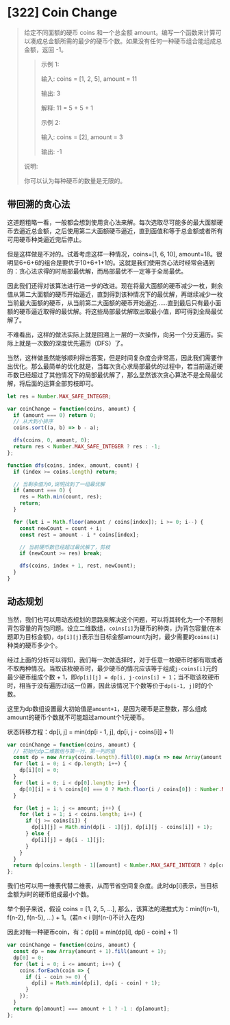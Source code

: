 # [322] Coin Change

> 给定不同面额的硬币 coins 和一个总金额 amount。编写一个函数来计算可以凑成总金额所需的最少的硬币个数。如果没有任何一种硬币组合能组成总金额，返回 -1。
>
>> 示例 1:
>>
>> 输入: coins = [1, 2, 5], amount = 11
>>
>> 输出: 3
>>
>> 解释: 11 = 5 + 5 + 1
>>
>> 示例 2:
>>
>> 输入: coins = [2], amount = 3
>>
>> 输出: -1
>
> 说明:
>
> 你可以认为每种硬币的数量是无限的。

## 带回溯的贪心法

这道题粗略一看，一般都会想到使用贪心法来解。每次选取尽可能多的最大面额硬币去逼近总金额，之后使用第二大面额硬币逼近，直到面值和等于总金额或者所有可用硬币种类逼近完后停止。

但是这样做是不对的。试着考虑这样一种情况，coins=[1, 6, 10], amount=18。很明显6+6+6的组合是要优于10+6+1+1的。这就是我们使用贪心法时经常会遇到的：贪心法求得的时局部最优解，而局部最优不一定等于全局最优。

因此我们还得对该算法进行进一步的改进。现在将最大面额的硬币减少一枚，剩余值从第二大面额的硬币开始逼近，直到得到该种情况下的最优解，再继续减少一枚当前最大面额的硬币，从当前第二大面额的硬币开始逼近……直到最后只有最小面额的硬币逼近取得的最优解。将这些局部最优解取出取最小值，即可得到全局最优解了。

不难看出，这样的做法实际上就是回溯上一层的一次操作，向另一个分支遍历。实际上就是一次数的深度优先遍历（DFS）了。

当然，这样做虽然能够顺利得出答案，但是时间复杂度会非常高，因此我们需要作出优化。那么最简单的优化就是，当每次贪心求局部最优的过程中，若当前逼近硬币数已经超过了其他情况下的局部最优解了，那么显然该次贪心算法不是全局最优解，将后面的运算全部剪枝即可。

```js
let res = Number.MAX_SAFE_INTEGER;

var coinChange = function(coins, amount) {
  if (amount === 0) return 0;
  // 从大到小排序
  coins.sort((a, b) => b - a);

  dfs(coins, 0, amount, 0);
  return res < Number.MAX_SAFE_INTEGER ? res : -1;
};

function dfs(coins, index, amount, count) {
  if (index >= coins.length) return;

  // 当剩余值为0,说明找到了一组最优解
  if (amount === 0) {
    res = Math.min(count, res);
    return;
  }

  for (let i = Math.floor(amount / coins[index]); i >= 0; i--) {
    const newCount = count + i;
    const rest = amount - i * coins[index];

    // 当前硬币数已经超过最优解了，剪枝
    if (newCount >= res) break;

    dfs(coins, index + 1, rest, newCount);
  }
}
```

## 动态规划

当然，我们也可以用动态规划的思路来解决这个问题，可以将其转化为一个不限制背包容量的背包问题。设立二维数组，`coins[i]`为硬币的种类，j为背包容量(在本题即为目标金额)，`dp[i][j]`表示当目标金额amount为j时，最少需要的`coins[i]`种类的硬币多少个。

经过上面的分析可以得知，我们每一次做选择时，对于任意一枚硬币时都有取或者不取两种情况。当取该枚硬币时，最少硬币的情况应该等于组成`j-coins[i]`元的最少硬币组成个数 + 1，即`dp[i][j] = dp[i, j-coins[i] + 1`；当不取该枚硬币时，相当于没有遍历过i这一位置，因此该情况下个数等价于`dp[i-1, j]`时的个数。

这里为dp数组设置最大初始值是`amount+1`，是因为硬币是正整数，那么组成amount的硬币个数就不可能超过amount个1元硬币。

状态转移方程：dp[i, j] = min(dp[i - 1, j], dp[i, j - coins[i]] + 1)

```js
var coinChange = function(coins, amount) {
  // 初始化dp二维数组与第一行、第一列的值
  const dp = new Array(coins.length).fill(0).map(x => new Array(amount + 1).fill(Number.MAX_SAFE_INTEGER));
  for (let i = 0; i < dp.length; i++) {
    dp[i][0] = 0;
  }
  for (let i = 0; i < dp[0].length; i++) {
    dp[0][i] = i % coins[0] === 0 ? Math.floor(i / coins[0]) : Number.MAX_SAFE_INTEGER;
  }

  for (let j = 1; j <= amount; j++) {
    for (let i = 1; i < coins.length; i++) {
      if (j >= coins[i]) {
        dp[i][j] = Math.min(dp[i - 1][j], dp[i][j - coins[i]] + 1);
      } else {
        dp[i][j] = dp[i - 1][j];
      }
    }
  }
  return dp[coins.length - 1][amount] < Number.MAX_SAFE_INTEGER ? dp[coins.length - 1][amount] : -1;
};
```

我们也可以用一维表代替二维表，从而节省空间复杂度。此时dp[i]表示，当目标金额为i时的硬币组成最小个数。

举个例子来说，假设 coins = [1, 2, 5, ...], 那么，该算法的递推式为：min(f(n-1), f(n-2), f(n-5), ...) + 1。(若n < i 则f(n-i)不计入在内)

因此对每一种硬币coin，有：dp[i] = min(dp[i], dp[i - coin] + 1)

```js
var coinChange = function(coins, amount) {
  const dp = new Array(amount + 1).fill(amount + 1);
  dp[0] = 0;
  for (let i = 0; i <= amount; i++) {
    coins.forEach(coin => {
      if (i - coin >= 0) {
        dp[i] = Math.min(dp[i], dp[i - coin] + 1);
      }
    });
  }
  return dp[amount] === amount + 1 ? -1 : dp[amount];
};
```
